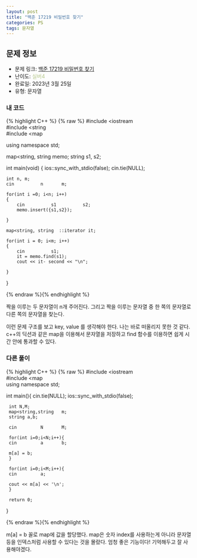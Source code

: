 ```yaml
---
layout: post
title: "백준 17219 비밀번호 찾기"
categories: PS
tags: 문자열
---
```


## 문제 정보
- 문제 링크: [백준 17219 비밀번호 찾기](https://www.acmicpc.net/problem/17219)
- 난이도: <span style="color:#B5C78A">실버4</span>
- 완료일: 2023년 3월 25일
- 유형: 문자열

### 내 코드

{% highlight C++ %} {% raw %}
#include <iostream	
#include <string	
#include <map	

using namespace std;

map<string, string	 memo;
string s1, s2;

int main(void)
{
	ios::sync_with_stdio(false); cin.tie(NULL);
	
	int n, m;
	cin 		 n 		 m;
	
	for(int i =0; i<n; i++)
	{
		cin 		 s1 		 s2;
		memo.insert({s1,s2});
		
	}
	
	map<string, string	::iterator it;
	
	for(int i = 0; i<m; i++)
	{
		cin 		 s1;
		it = memo.find(s1);
		cout << it-	second << "\n";
			
	}
}

{% endraw %}{% endhighlight %}

짝을 이루는 두 문자열이 n개 주어진다. 그리고 짝을 이루는 문자열 중 한 쪽의 문자열로 다른 쪽의 문자열을 찾는다.

이런 문제 구조를 보고 key, value 를 생각해야 한다. 나는 바로 떠올리지 못한 것 같다. c++의 딕션과 같은 map을 이용해서 문자열을 저장하고 find 함수를 이용하면 쉽게 시간 안에 통과할 수 있다.

### 다른 풀이

{% highlight C++ %} {% raw %}
#include <iostream	
#include <map	
using namespace std;

int main(){
	 cin.tie(NULL);
	 ios::sync_with_stdio(false);

	 int N,M;
	 map<string,string	 m;
	 string a,b;

	 cin 		 N 		 M;

	 for(int i=0;i<N;i++){
	 cin 		 a 		 b;

	 m[a] = b;
	 }

	 for(int i=0;i<M;i++){
	 cin 		 a;

	 cout << m[a] << '\n';
	 }

	 return 0;
}

{% endraw %}{% endhighlight %}

m[a] = b 꼴로 map에 값을 할당했다. map은 숫자 index를 사용하는게 아니라 문자열 등을 인덱스처럼 사용할 수 있다는 것을 몰랐다. 엄청 좋은 기능이다! 기억해두고 잘 사용해야겠다.
